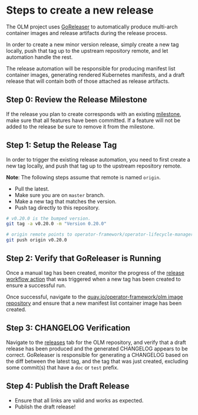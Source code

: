 # Steps to create a new release

The OLM project uses [GoReleaser](https://goreleaser.com/) to automatically produce multi-arch container images and release artifacts during the release process.

In order to create a new minor version release, simply create a new tag locally, push that tag up to the upstream repository remote, and let automation handle the rest.

The release automation will be responsible for producing manifest list container images, generating rendered Kubernetes manifests, and a draft release that will contain both of those attached as release artifacts.

## Step 0: Review the Release Milestone

If the release you plan to create corresponds with an existing [milestone](https://github.com/operator-framework/operator-lifecycle-manager/milestones/), make sure that all features have been committed. If a feature will not be added to the release be sure to remove it from the milestone.

## Step 1: Setup the Release Tag

In order to trigger the existing release automation, you need to first create a new tag locally, and push that tag up to the upstream repository remote.

**Note**: The following steps assume that remote is named `origin`.

* Pull the latest.
* Make sure you are on `master` branch.
* Make a new tag that matches the version.
* Push tag directly to this repository.

```bash
# v0.20.0 is the bumped version.
git tag -a v0.20.0 -m "Version 0.20.0"

# origin remote points to operator-framework/operator-lifecycle-manager
git push origin v0.20.0
```

## Step 2: Verify that GoReleaser is Running

Once a manual tag has been created, monitor the progress of the [release workflow action](https://github.com/operator-framework/operator-lifecycle-manager/actions/workflows/goreleaser.yaml) that was triggered when a new tag has been created to ensure a successful run.

Once successful, navigate to the [quay.io/operator-framework/olm image repository](https://quay.io/repository/operator-framework/olm?tab=tags) and ensure that a new manifest list container image has been created.

## Step 3: CHANGELOG Verification

Navigate to the [releases](https://github.com/operator-framework/operator-lifecycle-manager/releases) tab for the OLM repository, and verify that a draft release has been produced and the generated CHANGELOG appears to be correct. GoReleaser is responsible for generating a CHANGELOG based on the diff between the latest tag, and the tag that was just created, excluding some commit(s) that have a `doc` or `test` prefix.

## Step 4: Publish the Draft Release

* Ensure that all links are valid and works as expected.
* Publish the draft release!
